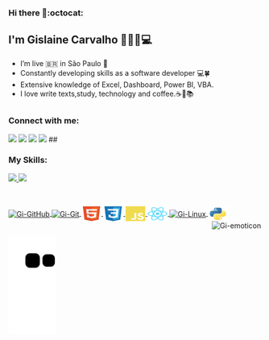 ### Hi there 👋:octocat:
## I'm Gislaine Carvalho :sassy_woman::four_leaf_clover::computer:

- I’m live 🇧🇷 in São Paulo :office:
- Constantly developing skills as a software developer :computer::four_leaf_clover:
- Extensive knowledge of Excel, Dashboard, Power BI, VBA.
- I love write texts,study, technology and coffee.:coffee::rocket::books:
##

### Connect with me:

<div> 
<a href="https://www.instagram.com/gika.silva.360/" target="_blank"><img src="https://img.shields.io/badge/-Instagram-%23E4405F?style=for-the-badge&logo=instagram&logoColor=white" target="_blank"></a>
<a href="www.facebook.com/gika.silva.560" target="_blank"><img src="https://img.shields.io/badge/Facebook-7289DA?style=for-the-badge&logo=facebook&logoColor=white" target="_blank"></a> 
  <a href = "mailto:gikacarvalho85@hotmail.com"><img src="https://img.shields.io/badge/-Outlook-%23333?style=for-the-badge&logo=outlook&logoColor=white" target="_blank"></a>
  <a href="www.linkedin.com/in/gislaine-carvalho-da-silva-040ab61a4/" target="_blank"><img src="https://img.shields.io/badge/-LinkedIn-%230077B5?style=for-the-badge&logo=linkedin&logoColor=white" target="_blank"></a> 
 ##
  
### My Skills:
  
  
<div>
  <a href="https://github.com/GiVicking">
  <img height="180em" src="https://github-readme-stats.vercel.app/api?username=givicking&show_icons=true&theme=jolly&include_all_commits=true&count_private=true"/>
  <img height="180em" src="https://github-readme-stats.vercel.app/api/top-langs/?username=givicking&layout=compact&langs_count=16&theme=jolly"/>
</div>
  
 ##
  
<div style="display: inline_block"><br>
  
  <img align="center" alt="Gi-GitHub" height="30" width="40" src="https://cdn.jsdelivr.net/gh/devicons/devicon/icons/github/github-original-wordmark.svg">
  <img align="center" alt="Gi-Git" height="30" width="40" src="https://cdn.jsdelivr.net/gh/devicons/devicon/icons/git/git-original-wordmark.svg">
  <img align="center" alt="Gi-HTML" height="30" width="40" src="https://raw.githubusercontent.com/devicons/devicon/master/icons/html5/html5-original.svg">
  <img align="center" alt="Gi-CSS" height="30" width="40" src="https://raw.githubusercontent.com/devicons/devicon/master/icons/css3/css3-original.svg">
  <img align="center" alt="Gi-Js" height="30" width="40" src="https://raw.githubusercontent.com/devicons/devicon/master/icons/javascript/javascript-plain.svg">
  <img align="center" alt="Gi-React" height="30" width="40" src="https://raw.githubusercontent.com/devicons/devicon/master/icons/react/react-original.svg">
  <img align="center" alt="Gi-Linux" height="30" width="40" src="https://cdn.jsdelivr.net/gh/devicons/devicon/icons/linux/linux-original.svg">
  <img align="center" alt="Gi-Python" height="30" width="40" src="https://raw.githubusercontent.com/devicons/devicon/master/icons/python/python-original.svg">
    <img align="right" alt="Gi-emoticon" height="100" width="100" src="https://media4.giphy.com/media/xThtajcBdOkFupaZyg/giphy.gif?cid=ecf05e479dzkjnt2j769rk2u58jdderzafjhg391md01zpph&rid=giphy.gif&ct=s">
  
  ##
 
  ![Snake animation](https://github.com/rafaballerini/rafaballerini/blob/output/github-contribution-grid-snake.svg)
 

   





